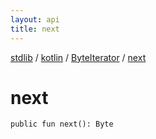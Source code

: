 ```yaml
---
layout: api
title: next
---
```

[stdlib](../../index.html) / [kotlin](../index.html) / [ByteIterator](index.html) / [next](next.html)

# next

```
public fun next(): Byte
```

